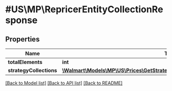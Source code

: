 # #US\MP\RepricerEntityCollectionResponse

## Properties

Name | Type | Description | Notes
------------ | ------------- | ------------- | -------------
**totalElements** | **int** |  | [optional]
**strategyCollections** | [**\Walmart\Models\MP\US\Prices\GetStrategies200ResponseStrategyCollectionsInner[]**](GetStrategies200ResponseStrategyCollectionsInner.md) |  | [optional]


[[Back to Model list]](../) [[Back to API list]](../../Api/US/MP) [[Back to README]](../../README.md)
